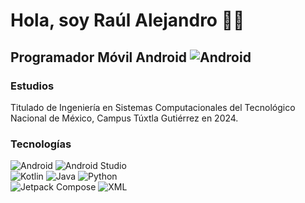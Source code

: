# Hola, soy Raúl Alejandro 👋🏽
## Programador Móvil Android ![Android](https://img.shields.io/badge/-_-34A853?logo=android&logoColor=white)

### Estudios
Titulado de Ingeniería en Sistemas Computacionales del Tecnológico Nacional de México, Campus Túxtla Gutiérrez en 2024.

### Tecnologías
![Android](https://img.shields.io/badge/_-android-34A853?style=for-the-badge&logo=android&logoColor=white&labelColor=101010)
![Android Studio](https://img.shields.io/badge/_-android_studio-3DDC84?style=for-the-badge&logo=androidstudio&logoColor=white&labelColor=101010)
</br>
![Kotlin](https://img.shields.io/badge/_-kotlin-7F52FF?style=for-the-badge&logo=kotlin&logoColor=white&labelColor=101010)
![Java](https://img.shields.io/badge/_-java-b07219?style=for-the-badge&logo=openjdk&logoColor=white&labelColor=101010)
![Python](https://img.shields.io/badge/_-python-3776AB?style=for-the-badge&logo=python&logoColor=white&labelColor=101010)
</br>
![Jetpack Compose](https://img.shields.io/badge/_-Jetpack_Compose-4285F4?style=for-the-badge&logo=jetpackcompose&logoColor=white&labelColor=101010)
![XML](https://img.shields.io/badge/_xml-005FAD?style=for-the-badge&logo=xml&logoColor=white&labelColor=101010)
<!--
**EonOohx/eonoohx** is a ✨ _special_ ✨ repository because its `README.md` (this file) appears on your GitHub profile.

Here are some ideas to get you started:

- 🔭 I’m currently working on ...
- 🌱 I’m currently learning ...
- 👯 I’m looking to collaborate on ...
- 🤔 I’m looking for help with ...
- 💬 Ask me about ...
- 📫 How to reach me: ...
- 😄 Pronouns: ...
- ⚡ Fun fact: ...
-->
